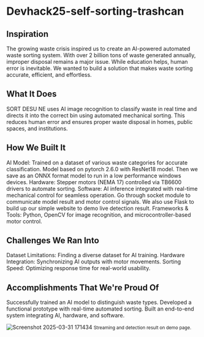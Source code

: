 # Devhack25-self-sorting-trashcan

## Inspiration
The growing waste crisis inspired us to create an AI-powered automated waste sorting system. With over 2 billion tons of waste generated annually, improper disposal remains a major issue. While education helps, human error is inevitable. We wanted to build a solution that makes waste sorting accurate, efficient, and effortless.

## What It Does
SORT DESU NE uses AI image recognition to classify waste in real time and directs it into the correct bin using automated mechanical sorting. This reduces human error and ensures proper waste disposal in homes, public spaces, and institutions.

## How We Built It
AI Model: Trained on a dataset of various waste categories for accurate classification. Model based on pytorch 2.6.0 with ResNet18 model. Then we save as an ONNX format model to run in a low performance windows devices.
Hardware: Stepper motors (NEMA 17) controlled via TB6600 drivers to automate sorting.
Software: AI inference integrated with real-time mechanical control for seamless operation. Go through socket module to communicate model result and motor control signals. We also use Flask to build up our simple website to demo live detection result. 
Frameworks & Tools: Python, OpenCV for image recognition, and microcontroller-based motor control.

## Challenges We Ran Into
Dataset Limitations: Finding a diverse dataset for AI training.
Hardware Integration: Synchronizing AI outputs with motor movements.
Sorting Speed: Optimizing response time for real-world usability.

## Accomplishments That We're Proud Of
Successfully trained an AI model to distinguish waste types.
Developed a functional prototype with real-time automated sorting.
Built an end-to-end system integrating AI, hardware, and software.


![Screenshot 2025-03-31 171434](https://github.com/user-attachments/assets/f1bcbe54-adc3-42fc-9447-387dc741d936)
<small>Streaming and detection result on demo page.</small>
